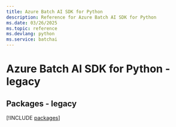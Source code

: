 ```yaml
---
title: Azure Batch AI SDK for Python
description: Reference for Azure Batch AI SDK for Python
ms.date: 03/26/2025
ms.topic: reference
ms.devlang: python
ms.service: batchai
---
```

# Azure Batch AI SDK for Python - legacy
## Packages - legacy
[!INCLUDE [packages](batch-ai-index.md)]